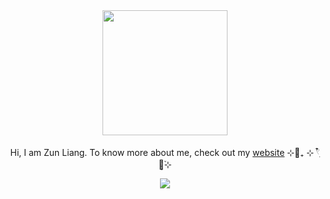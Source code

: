 <div id="header" align="center">
  <img src="https://media.giphy.com/media/ZVik7pBtu9dNS/giphy.gif" width="200">
  
  <p>Hi, I am Zun Liang. To know more about me, check out my <a target="_blank" href="https://zunldev.com">website</a> ⊹🍵₊ ⊹ 𓍢ִ໋🌷͙֒⊹</p>
  
  ![](https://komarev.com/ghpvc/?username=zun-liang)
</div>

<!--
**zun-liang/zun-liang** is a ✨ _special_ ✨ repository because its `README.md` (this file) appears on your GitHub profile.

Here are some ideas to get you started:

- 🔭 I’m currently working on ...
- 🌱 I’m currently learning ...
- 👯 I’m looking to collaborate on ...
- 🤔 I’m looking for help with ...
- 💬 Ask me about ...
- 📫 How to reach me: ...
- 😄 Pronouns: ...
- ⚡ Fun fact: ...
-->
